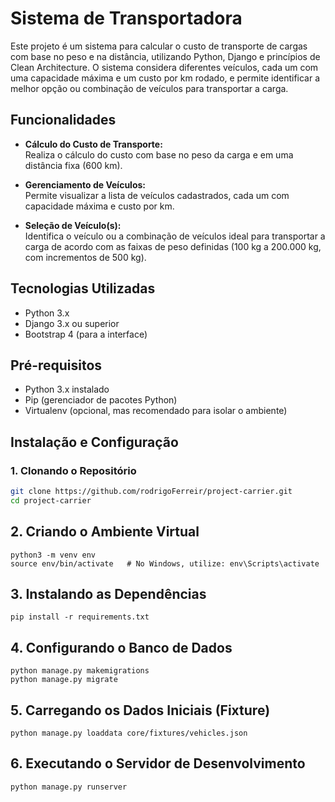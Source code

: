 # Sistema de Transportadora

Este projeto é um sistema para calcular o custo de transporte de cargas com base no peso e na distância, utilizando Python, Django e princípios de Clean Architecture. O sistema considera diferentes veículos, cada um com uma capacidade máxima e um custo por km rodado, e permite identificar a melhor opção ou combinação de veículos para transportar a carga.

## Funcionalidades

- **Cálculo do Custo de Transporte:**  
  Realiza o cálculo do custo com base no peso da carga e em uma distância fixa (600 km).

- **Gerenciamento de Veículos:**  
  Permite visualizar a lista de veículos cadastrados, cada um com capacidade máxima e custo por km.

- **Seleção de Veículo(s):**  
  Identifica o veículo ou a combinação de veículos ideal para transportar a carga de acordo com as faixas de peso definidas (100 kg a 200.000 kg, com incrementos de 500 kg).

## Tecnologias Utilizadas

- Python 3.x
- Django 3.x ou superior
- Bootstrap 4 (para a interface)

## Pré-requisitos

- Python 3.x instalado
- Pip (gerenciador de pacotes Python)
- Virtualenv (opcional, mas recomendado para isolar o ambiente)

## Instalação e Configuração

### 1. Clonando o Repositório

```bash
git clone https://github.com/rodrigoFerreir/project-carrier.git
cd project-carrier
```


## 2. Criando o Ambiente Virtual

```
python3 -m venv env
source env/bin/activate   # No Windows, utilize: env\Scripts\activate
```

## 3. Instalando as Dependências
```pip install -r requirements.txt```


## 4. Configurando o Banco de Dados
``` 
python manage.py makemigrations
python manage.py migrate
```

## 5. Carregando os Dados Iniciais (Fixture)
```
python manage.py loaddata core/fixtures/vehicles.json
```

## 6. Executando o Servidor de Desenvolvimento

``` python manage.py runserver ```
